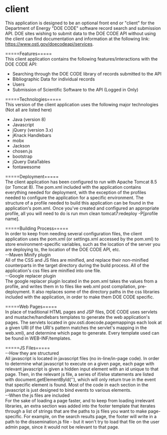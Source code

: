 # client
This application is designed to be an optional front end or "client" for the Department of Energy "DOE CODE" software record search and submission API. DOE sites wishing
to submit data to the DOE CODE API without using the client can find documentation and information at the following link: https://www.osti.gov/doecodeapi/services.

=====Features=====  
This client application contains the following features/interactions with the DOE CODE API:
- Searching through the DOE CODE library of records submitted to the API
- Bibliographic Data for individual records 
- Users
- Submission of Scientific Software to the API (Logged in Only)

=====Technologies=====  
This version of the client application uses the following major technologies (Not all are listed here)
- Java (version 8)
- Javascript
- jQuery (version 3.x)
- jKnack Handlebars
- mobx
- Jackson
- chosen.js
- bootstrap
- jQuery DataTables
- fontawesome

=====Deployment=====  
The client application has been configured to run with Apache Tomcat 8.5 (or Tomcat 8). The pom.xml included with the application contains everything needed for deployment, 
with the exception of the profiles needed to configure the application for a specific environment. The structure of a profile needed to build
this application can be found in the application's pom.xml. Once you've created and configured an appropriate profile, all you will need to do
is run mvn clean tomcat7:redeploy -P[profile name].

=====Building Process=====  
In order to keep from needing several configuration files, the client application uses the pom.xml (or settings.xml accessed by the pom.xml) to store 
environment-specific variables, such as the location of the server you are deploying to, the location of the DOE CODE API, etc.  
--Maven Minify plugin  
All of the CSS and JS files are minified, and replace their non-minified counterparts in the target directory during the build process. All of the application's css files are 
minified into one file.  
--Google replacer plugin  
The google replacer plugin located in the pom.xml takes the values from a profile, and writes them in to files like web.xml post compilation, pre-deployment. 
It also replaces some of the directory paths in the css libraries included with the application, in order to make them DOE CODE specific. 

=====Web Pages=====   
In place of traditional HTML pages and JSP files, DOE CODE uses servlets and mustache/handlebars templates to generate the web application's pages. The servlets located in 
gov.osti.doecode.pagemappings each look at a given URI (if the URI's pattern matches the servlet's mapping in the web.xml), and determine which page to generate. Every template
used can be found in WEB-INF/templates. 

=====JS Files=====  
--How they are structured  
All javascript is located in javascript files (no in-line/in-page code). In order to determine what javascript to execute on a given page, each page with relevant javascript is 
given a hidden input element with an id unique to that page. Then, in the relevant js file, a series of if/else statements are listed with document.getElementById(''), which will
only return true in the event that specific element is found. Most of the code in each section in the javascript is just designed to bind events to various elements.  
--When the js files are included  
For the sake of loading a page faster, and to keep from loading irrelevant libraries, an extra section was added into the footer template that iterates through a list of strings 
that are the paths to js files you want to make page-specific. For example, on the search results page, the footer will write in a path to the dissemination.js file - but it won't 
try to load that file on the user admin page, since it would not be relevant to that page.
